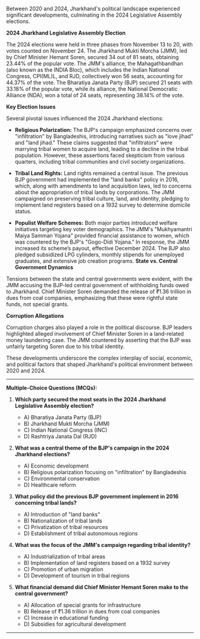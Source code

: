 Between 2020 and 2024, Jharkhand's political landscape experienced significant developments, culminating in the 2024 Legislative Assembly elections.

**2024 Jharkhand Legislative Assembly Election**

The 2024 elections were held in three phases from November 13 to 20, with votes counted on November 24. The Jharkhand Mukti Morcha (JMM), led by Chief Minister Hemant Soren, secured 34 out of 81 seats, obtaining 23.44% of the popular vote. The JMM's alliance, the Mahagathbandhan (also known as the INDIA Bloc), which includes the Indian National Congress, CPI(ML)L, and RJD, collectively won 56 seats, accounting for 44.37% of the vote. The Bharatiya Janata Party (BJP) secured 21 seats with 33.18% of the popular vote, while its alliance, the National Democratic Alliance (NDA), won a total of 24 seats, representing 38.14% of the vote.

**Key Election Issues**

Several pivotal issues influenced the 2024 Jharkhand elections:

- **Religious Polarization:** The BJP's campaign emphasized concerns over "infiltration" by Bangladeshis, introducing narratives such as "love jihad" and "land jihad." These claims suggested that "infiltrators" were marrying tribal women to acquire land, leading to a decline in the tribal population. However, these assertions faced skepticism from various quarters, including tribal communities and civil society organizations. 

- **Tribal Land Rights:** Land rights remained a central issue. The previous BJP government had implemented the "land banks" policy in 2016, which, along with amendments to land acquisition laws, led to concerns about the appropriation of tribal lands by corporations. The JMM campaigned on preserving tribal culture, land, and identity, pledging to implement land registers based on a 1932 survey to determine domicile status.

- **Populist Welfare Schemes:** Both major parties introduced welfare initiatives targeting key voter demographics. The JMM's "Mukhyamantri Maiya Samman Yojana" provided financial assistance to women, which was countered by the BJP's "Gogo-Didi Yojana." In response, the JMM increased its scheme’s payout, effective December 2024. The BJP also pledged subsidized LPG cylinders, monthly stipends for unemployed graduates, and extensive job creation programs.
**State vs. Central Government Dynamics**

Tensions between the state and central governments were evident, with the JMM accusing the BJP-led central government of withholding funds owed to Jharkhand. Chief Minister Soren demanded the release of ₹1.36 trillion in dues from coal companies, emphasizing that these were rightful state funds, not special grants. 

**Corruption Allegations**

Corruption charges also played a role in the political discourse. BJP leaders highlighted alleged involvement of Chief Minister Soren in a land-related money laundering case. The JMM countered by asserting that the BJP was unfairly targeting Soren due to his tribal identity. 

These developments underscore the complex interplay of social, economic, and political factors that shaped Jharkhand's political environment between 2020 and 2024.

---

**Multiple-Choice Questions (MCQs):**

1. **Which party secured the most seats in the 2024 Jharkhand Legislative Assembly election?**
   - A) Bharatiya Janata Party (BJP)
   - B) Jharkhand Mukti Morcha (JMM)
   - C) Indian National Congress (INC)
   - D) Rashtriya Janata Dal (RJD)

2. **What was a central theme of the BJP's campaign in the 2024 Jharkhand elections?**
   - A) Economic development
   - B) Religious polarization focusing on "infiltration" by Bangladeshis
   - C) Environmental conservation
   - D) Healthcare reform

3. **What policy did the previous BJP government implement in 2016 concerning tribal lands?**
   - A) Introduction of "land banks"
   - B) Nationalization of tribal lands
   - C) Privatization of tribal resources
   - D) Establishment of tribal autonomous regions

4. **What was the focus of the JMM's campaign regarding tribal identity?**
   - A) Industrialization of tribal areas
   - B) Implementation of land registers based on a 1932 survey
   - C) Promotion of urban migration
   - D) Development of tourism in tribal regions

5. **What financial demand did Chief Minister Hemant Soren make to the central government?**
   - A) Allocation of special grants for infrastructure
   - B) Release of ₹1.36 trillion in dues from coal companies
   - C) Increase in educational funding
   - D) Subsidies for agricultural development

---
